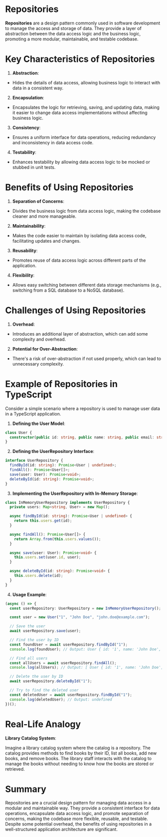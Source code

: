 # Repositories

**Repositories** are a design pattern commonly used in software development to manage the access and storage of data. They provide a layer of abstraction between the data access logic and the business logic, promoting a more modular, maintainable, and testable codebase.

# Key Characteristics of Repositories

1. **Abstraction**:

- Hides the details of data access, allowing business logic to interact with data in a consistent way.

2. **Encapsulation**:

- Encapsulates the logic for retrieving, saving, and updating data, making it easier to change data access implementations without affecting business logic.

3. **Consistency**:

- Ensures a uniform interface for data operations, reducing redundancy and inconsistency in data access code.

4. **Testability**:

- Enhances testability by allowing data access logic to be mocked or stubbed in unit tests.

# Benefits of Using Repositories

1. **Separation of Concerns**:

- Divides the business logic from data access logic, making the codebase cleaner and more manageable.

2. **Maintainability**:

- Makes the code easier to maintain by isolating data access code, facilitating updates and changes.

3. **Reusability**:

- Promotes reuse of data access logic across different parts of the application.

4. **Flexibility**:

- Allows easy switching between different data storage mechanisms (e.g., switching from a SQL database to a NoSQL database).

# Challenges of Using Repositories

1. **Overhead**:

- Introduces an additional layer of abstraction, which can add some complexity and overhead.

2. **Potential for Over-Abstraction**:

- There's a risk of over-abstraction if not used properly, which can lead to unnecessary complexity.

# Example of Repositories in TypeScript

Consider a simple scenario where a repository is used to manage user data in a TypeScript application.

1. **Defining the User Model**:

```typescript
class User {
  constructor(public id: string, public name: string, public email: string) {}
}
```

2. **Defining the UserRepository Interface**:

```typescript
interface UserRepository {
  findById(id: string): Promise<User | undefined>;
  findAll(): Promise<User[]>;
  save(user: User): Promise<void>;
  deleteById(id: string): Promise<void>;
}
```

3. **Implementing the UserRepository with In-Memory Storage**:

```typescript
class InMemoryUserRepository implements UserRepository {
  private users: Map<string, User> = new Map();

  async findById(id: string): Promise<User | undefined> {
    return this.users.get(id);
  }

  async findAll(): Promise<User[]> {
    return Array.from(this.users.values());
  }

  async save(user: User): Promise<void> {
    this.users.set(user.id, user);
  }

  async deleteById(id: string): Promise<void> {
    this.users.delete(id);
  }
}
```

4. **Usage Example**:

```typescript
(async () => {
  const userRepository: UserRepository = new InMemoryUserRepository();

  const user = new User("1", "John Doe", "john.doe@example.com");

  // Save the user
  await userRepository.save(user);

  // Find the user by ID
  const foundUser = await userRepository.findById("1");
  console.log(foundUser); // Output: User { id: '1', name: 'John Doe', email: 'john.doe@example.com' }

  // Find all users
  const allUsers = await userRepository.findAll();
  console.log(allUsers); // Output: [ User { id: '1', name: 'John Doe', email: 'john.doe@example.com' } ]

  // Delete the user by ID
  await userRepository.deleteById("1");

  // Try to find the deleted user
  const deletedUser = await userRepository.findById("1");
  console.log(deletedUser); // Output: undefined
})();
```

# Real-Life Analogy

**Library Catalog System**:

Imagine a library catalog system where the catalog is a repository. The catalog provides methods to find books by their ID, list all books, add new books, and remove books. The library staff interacts with the catalog to manage the books without needing to know how the books are stored or retrieved.

# Summary

Repositories are a crucial design pattern for managing data access in a modular and maintainable way. They provide a consistent interface for data operations, encapsulate data access logic, and promote separation of concerns, making the codebase more flexible, reusable, and testable. Despite some potential overhead, the benefits of using repositories in a well-structured application architecture are significant.
